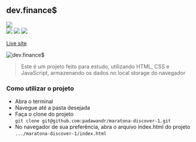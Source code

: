 ## dev.finance$
![](https://img.shields.io/github/repo-size/padawandr/maratona-discover-1?style=flat-square)\
![](https://img.shields.io/badge/node-22272e?style=flat-square&logo=node.js&logoColor=8cd98c)
![](https://img.shields.io/badge/javascript-22272e?style=flat-square&logo=javascript&logoColor=fff07f)
![](https://img.shields.io/badge/html-22272e?style=flat-square&logo=html5&logoColor=ff967f)

[Live site](https://padawandr.github.io/maratona-discover-1)

![dev.finance$](https://user-images.githubusercontent.com/48874386/124142636-c3b3fb00-da60-11eb-9bf0-e10201c26f52.png)

> Este é um projeto feito para estudo, utilizando HTML, CSS e JavaScript, armazenando os dados no local storage do navegador

### Como utilizar o projeto
* Abra o terminal
* Navegue até a pasta desejada
* Faça o clone do projeto\
```git clone git@github.com:padawandr/maratona-discover-1.git```
* No navegador de sua preferência, abra o arquivo index.html do projeto\
```.../maratona-discover-1/index.html```
